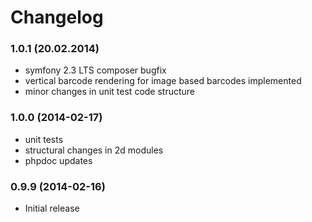 Changelog
=========

### 1.0.1 (20.02.2014)

* symfony 2.3 LTS composer bugfix
* vertical barcode rendering for image based barcodes implemented
* minor changes in unit test code structure

### 1.0.0 (2014-02-17)

* unit tests
* structural changes in 2d modules
* phpdoc updates

### 0.9.9 (2014-02-16)

* Initial release
